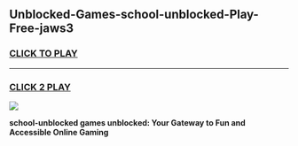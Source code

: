 
## Unblocked-Games-school-unblocked-Play-Free-jaws3
<h3>
<a href="https://premium76.site?title=school-unblocked&ref=21A">CLICK TO PLAY</a></h3>
<hr>

<h3>
<a href="https://premium76.site?title=school-unblocked&ref=21A">CLICK 2 PLAY</a>
  
</h3>

<a href="https://premium76.site?title=school-unblocked&ref=21A"><img src="https://clearcache.store/games.png"></a>


**school-unblocked games unblocked: Your Gateway to Fun and Accessible Online Gaming**
